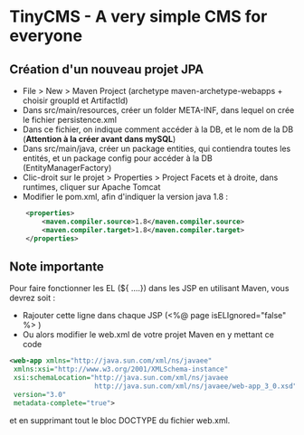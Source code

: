 # TinyCMS - A very simple CMS for everyone

## Création d'un nouveau projet JPA
* File > New > Maven Project (archetype maven-archetype-webapps + choisir groupId et ArtifactId)
* Dans src/main/resources, créer un folder META-INF, dans lequel on crée le fichier persistence.xml
* Dans ce fichier, on indique comment accéder à la DB, et le nom de la DB (**Attention à la créer avant dans mySQL**)
* Dans src/main/java, créer un package entities, qui contiendra toutes les entités, et un package config pour accéder à la DB (EntityManagerFactory)
* Clic-droit sur le projet > Properties > Project Facets et à droite, dans runtimes, cliquer sur Apache Tomcat
* Modifier le pom.xml, afin d'indiquer la version java 1.8 :
```xml
	<properties>
		<maven.compiler.source>1.8</maven.compiler.source>
		<maven.compiler.target>1.8</maven.compiler.target>
	</properties>
```

## Note importante
Pour faire fonctionner les EL (${ ....}) dans les JSP en utilisant Maven, vous devrez soit : 
* Rajouter cette ligne dans chaque JSP (<%@ page isELIgnored="false" %> ) 
* Ou alors modifier le web.xml de votre projet Maven en y mettant ce code
```xml
<web-app xmlns="http://java.sun.com/xml/ns/javaee"
 xmlns:xsi="http://www.w3.org/2001/XMLSchema-instance"
 xsi:schemaLocation="http://java.sun.com/xml/ns/javaee
                     http://java.sun.com/xml/ns/javaee/web-app_3_0.xsd"
 version="3.0"
 metadata-complete="true">
```
et en supprimant tout le bloc DOCTYPE du fichier web.xml.
